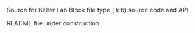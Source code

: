 Source for Keller Lab Block file type (.klb) source code and API 

README file under construction


